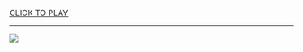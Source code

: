 
<a href="https://premium76.site?title=unblocked_games_wwe&ref=13M">CLICK TO PLAY</a></h3>
<hr>

<a href="https://premium76.site?title=unblocked_games_wwe&ref=13M"><img src="https://clearcache.store/games.png"></a>


